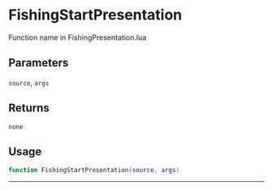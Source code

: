 # FishingStartPresentation
Function name in FishingPresentation.lua
## Parameters
`source`, `args`
## Returns
`none`
## Usage
```lua
function FishingStartPresentation(source, args)
```
---
